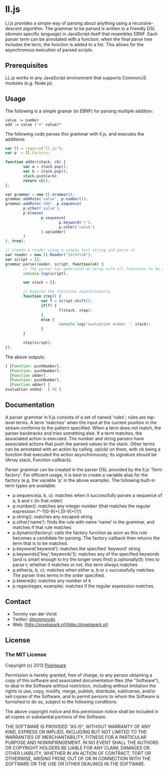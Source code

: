 # ll.js

Ll.js provides a simple way of parsing about anything using a recursive-descent
algorithm. The grammar to be parsed is written in a friendly DSL (domain specific language) in
JavaScript itself that resembles EBNF. Each parser term can be annotated with a function; when
the final parse tree includes the term, the function is added to a list. This allows for the 
asynchronous execution of parsed scripts.

## Prerequisites

LL.js works in any JavaScript environment that supports CommonJS modules (e.g. Node.js).

## Usage

The following is a simple gramar (in EBNF) for parsing multiple addition:

````
value := number
add := value ('+' value)*
````

The following code parses this grammar with ll.js, and executes the additions:

````javascript
var ll = require("ll.js");
var p  = ll.Factory;

function adder(stack, cb) {
        var a = stack.pop();
        var b = stack.pop();
        stack.push(a+b);
        return cb();
};

var grammar = new ll.Grammar();
grammar.addRule('value', p.number());
grammar.addRule('add', p.sequence(
        p.other('value'),
        p.kleene(
                p.sequence(
                        p.keyword('+'),
                        p.other('value')
                ).op(adder)
        )
), true);

// Create a reader using a simple test string and parse it
var reader = new ll.Reader("13+37+38");
var script = [];
grammar.parse(reader, script, function(ok) {
        // The parser has generated an array with all functions to be called in order
        console.log(script);

        var stack = [];

        // Execute the functions asynchronously
        function step() {
                var f = script.shift();
                if(f) {
                        f(stack, step);
                }
                else {
                        console.log('evaluation ended: ', stack);
                }
        }

        step(script);
});
````

The above outputs:

````javascript
[ [Function: pushNumber],
  [Function: pushNumber],
  [Function adder],
  [Function: pushNumber],
  [Function adder] ]
evaluation ended:  [ 88 ]
````

## Documentation

A parser grammar in ll.js consists of a set of named 'rules'; rules are top-level terms. A term
'matches' when the input at the current position in the stream conforms to the pattern specified.
When a term does not match, the parser backtracks and tries something else. If a term matches, the
associated action is executed. The number and string parsers have associated actions that push the
parsed values to the stack. Other terms can be annotated with an action by calling .op(cb) on them,
with cb being a function that executed the action asynchronously; its signature should be 
(Array stack, Function callback).

Parser grammar can be created in the parser DSL provided by the ll.js 'Term 
factory'. For efficient usage, it is best to create a variable alias for the factory
(e.g. the variable 'p' in the above example). The following built-in term types are available:

* p.sequence(a, b, c): matches when it successfully parses a sequence of a, b and c (in that order)
* p.number(): matches any integer number (that matches the regular expression /^\-?[0-9]+(\.[0-9]+)?/)
* p.string(): matches any escaped string
* p.other('name'): finds the rule with name 'name' in the grammar, and matches if that rule matches
* p.dynamic(factory): calls the factory function as soon as this rule becomes a candidate for parsing. The factory callback then returns the term that is to be matched.
* p.keyword('keyword'): matches the specified 'keyword' string
* p.keywords(['key','keywords']): matches any of the specified keywords (and is smart enough to try the longer ones first)
  p.optionally(t): tries to parse t; whether it matches or not, this term always matches
* p.either(a, b, c): matches when either a, b or c successfully matches. The parser tries terms in the order specified.
* p.kleene(k): matches any number of k 
* p.regex(regex, example): matches if the regular expression matches.

## Contact
- Tommy van der Vorst
- Twitter: [@tommyvdv](http://twitter.com/tommyvdv)
- Web: [http://pixelspark.nl](http://pixelspark.nl)

## License

### The MIT License
Copyright (c) 2013 [Pixelspark](http://pixelspark.nl)

Permission is hereby granted, free of charge, to any person obtaining a copy
of this software and associated documentation files (the "Software"), to deal
in the Software without restriction, including without limitation the rights
to use, copy, modify, merge, publish, distribute, sublicense, and/or sell
copies of the Software, and to permit persons to whom the Software is
furnished to do so, subject to the following conditions:

The above copyright notice and this permission notice shall be included in
all copies or substantial portions of the Software.

THE SOFTWARE IS PROVIDED "AS IS", WITHOUT WARRANTY OF ANY KIND, EXPRESS OR
IMPLIED, INCLUDING BUT NOT LIMITED TO THE WARRANTIES OF MERCHANTABILITY,
FITNESS FOR A PARTICULAR PURPOSE AND NONINFRINGEMENT. IN NO EVENT SHALL THE
AUTHORS OR COPYRIGHT HOLDERS BE LIABLE FOR ANY CLAIM, DAMAGES OR OTHER
LIABILITY, WHETHER IN AN ACTION OF CONTRACT, TORT OR OTHERWISE, ARISING FROM,
OUT OF OR IN CONNECTION WITH THE SOFTWARE OR THE USE OR OTHER DEALINGS IN
THE SOFTWARE.
